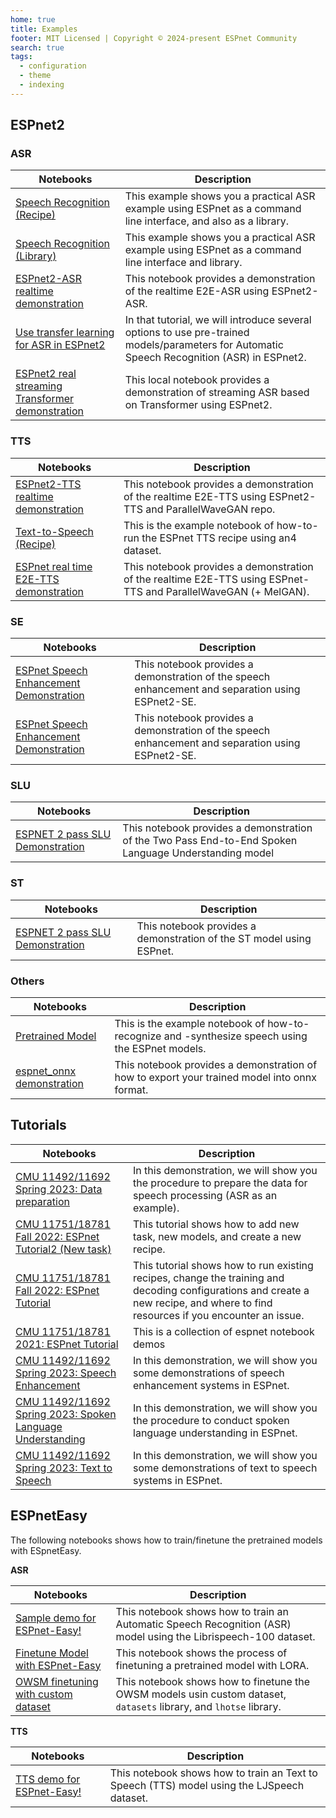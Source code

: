 ```yaml
---
home: true
title: Examples
footer: MIT Licensed | Copyright © 2024-present ESPnet Community
search: true
tags:
  - configuration
  - theme
  - indexing
---
```



## ESPnet2
### ASR

| Notebooks                                                                                    | Description                                                                                                                                 |
| -------------------------------------------------------------------------------------------- | ------------------------------------------------------------------------------------------------------------------------------------------- |
| [Speech Recognition (Recipe)](/espnet2/asr/asr_cli)                                                       | This example shows you a practical ASR example using ESPnet as a command line interface, and also as a library.                             |
| [Speech Recognition (Library)](/espnet2/asr/asr_library)                                               | This example shows you a practical ASR example using ESPnet as a command line interface and library.                                        |
| [ESPnet2-ASR realtime demonstration](/espnet2/asr/espnet2_asr_realtime_demo)                   | This notebook provides a demonstration of the realtime E2E-ASR using ESPnet2-ASR.                                                           |
| [Use transfer learning for ASR in ESPnet2](/espnet2/asr/espnet2_asr_transfer_learning_demo) | In that tutorial, we will introduce several options to use pre-trained models/parameters for Automatic Speech Recognition (ASR) in ESPnet2. |
| [ESPnet2 real streaming Transformer demonstration](/espnet2/asr/espnet2_streaming_asr_demo)                 | This local notebook provides a demonstration of streaming ASR based on Transformer using ESPnet2.                                           |

### TTS

| Notebooks                                                                  | Description                                                                                                     |
| -------------------------------------------------------------------------- | --------------------------------------------------------------------------------------------------------------- |
| [ESPnet2-TTS realtime demonstration](/espnet2/tts/espnet2_tts_realtime_demo) | This notebook provides a demonstration of the realtime E2E-TTS using ESPnet2-TTS and ParallelWaveGAN repo.      |
| [Text-to-Speech (Recipe)](/espnet2/tts/tts_cli)                                     | This is the example notebook of how-to-run the ESPnet TTS recipe using an4 dataset.                             |
| [ESPnet real time E2E-TTS demonstration](/espnet2/tts/tts_realtime_demo)                 | This notebook provides a demonstration of the realtime E2E-TTS using ESPnet-TTS and ParallelWaveGAN (+ MelGAN). |


### SE

| Notebooks                                                                                             | Description                                                                                       |
| ----------------------------------------------------------------------------------------------------- | ------------------------------------------------------------------------------------------------- |
| [ESPnet Speech Enhancement Demonstration](/espnet2/se/se_demo)                                                                 | This notebook provides a demonstration of the speech enhancement and separation using ESPnet2-SE. |
| [ESPnet Speech Enhancement Demonstration](/espnet2/se/espnet_se_demonstration_for_waspaa_2021) | This notebook provides a demonstration of the speech enhancement and separation using ESPnet2-SE. |


### SLU

| Notebooks                                                            | Description                                                                                           |
| -------------------------------------------------------------------- | ----------------------------------------------------------------------------------------------------- |
| [ESPNET 2 pass SLU Demonstration](/espnet2/slu/espnet2_2pass_slu_demo) | This notebook provides a demonstration of the Two Pass End-to-End Spoken Language Understanding model |


### ST

| Notebooks                             | Description                                                          |
| ------------------------------------- | -------------------------------------------------------------------- |
| [ESPNET 2 pass SLU Demonstration](/espnet2/st/st_demo) | This notebook provides a demonstration of the ST model using ESPnet. |


### Others

| Notebooks                                                           | Description                                                                                      |
| ------------------------------------------------------------------- | ------------------------------------------------------------------------------------------------ |
| [Pretrained Model](/espnet2/others/pretrained)                     | This is the example notebook of how-to-recognize and -synthesize speech using the ESPnet models. |
| [espnet_onnx demonstration](/espnet2/others/onnx_conversion_demo) | This notebook provides a demonstration of how to export your trained model into onnx format.     |



## Tutorials

| Notebooks                                                                                                                                                | Description                                                                                                                                                                      |
| -------------------------------------------------------------------------------------------------------------------------------------------------------- | -------------------------------------------------------------------------------------------------------------------------------------------------------------------------------- |
| [CMU 11492/11692 Spring 2023: Data preparation](/tutorials/DataPreparation_CMU_11492_692_Spring2023(Assignment0))                         | In this demonstration, we will show you the procedure to prepare the data for speech processing (ASR as an example).                                                             |
| [CMU 11751/18781 Fall 2022: ESPnet Tutorial2 (New task)](/tutorials/espnet2_new_task_tutorial_CMU_11751_18781_Fall2022)                               | This tutorial shows how to add new task, new models, and create a new recipe.                                                                                                    |
| [CMU 11751/18781 Fall 2022: ESPnet Tutorial](/tutorials/espnet2_recipe_tutorial_CMU_11751_18781_Fall2022)                                   | This tutorial shows how to run existing recipes, change the training and decoding configurations and create a new recipe, and where to find resources if you encounter an issue. |
| [CMU 11751/18781 2021: ESPnet Tutorial](/tutorials/espnet2_tutorial_2021_CMU_11751_18781)                                                         | This is a collection of espnet notebook demos                                                                                                                                    |
| [CMU 11492/11692 Spring 2023: Speech Enhancement](/tutorials/SpeechEnhancement_CMU_11492_692_Spring2023(Assignment7))                     | In this demonstration, we will show you some demonstrations of speech enhancement systems in ESPnet.                                                                             |
| [CMU 11492/11692 Spring 2023: Spoken Language Understanding](/tutorials/SpokenLanguageUnderstanding_CMU_11492_692_Spring2023(Assignment6)) | In this demonstration, we will show you the procedure to conduct spoken language understanding in ESPnet.                                                                        |
| [CMU 11492/11692 Spring 2023: Text to Speech](/tutorials/TextToSpeech_CMU_11492_692_Spring2023(Assignment8))                               | In this demonstration, we will show you some demonstrations of text to speech systems in ESPnet.                                                                                 |

## ESPnetEasy

The following notebooks shows how to train/finetune the pretrained models with ESpnetEasy.

**ASR**

| Notebooks                                                     | Description                                                                                                        |
| ------------------------------------------------------------- | ------------------------------------------------------------------------------------------------------------------ |
| [Sample demo for ESPnet-Easy!](/espnetez/asr/train)                           | This notebook shows how to train an Automatic Speech Recognition (ASR) model using the Librispeech-100 dataset.    |
| [Finetune Model with ESPnet-Easy](/espnetez/asr/finetune_with_lora) | This notebook shows the process of finetuning a pretrained model with LORA.                                        |
| [OWSM finetuning with custom dataset](/espnetez/asr/finetune_owsm)           | This notebook shows how to finetune the OWSM models usin custom dataset, `datasets` library, and `lhotse` library. |


**TTS**

| Notebooks                                   | Description                                                                                |
| ------------------------------------------- | ------------------------------------------------------------------------------------------ |
| [TTS demo for ESPnet-Easy!](/espnetez/tts/tacotron2) | This notebook shows how to train an Text to Speech (TTS) model using the LJSpeech dataset. |

